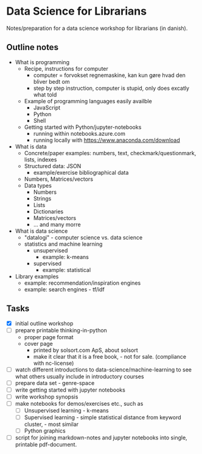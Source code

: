 # Data Science for Librarians

Notes/preparation for a data science workshop for librarians (in danish).

## Outline notes

- What is programming
    - Recipe, instructions for computer
        - computer = forvokset regnemaskine, kan kun gøre hvad den bliver bedt om
        - step by step instruction, computer is stupid, only does excatly what told
    - Example of programming languages easily availble
        - JavaScript
        - Python
        - Shell
    - Getting started with Python/jupyter-notebooks
        - running within notebooks.azure.com
        - running locally with https://www.anaconda.com/download
- What is data
    - Concrete/paper examples: numbers, text, checkmark/questionmark, lists, indexes
    - Structured data: JSON
        - example/exercise bibliographical data
    - Numbers, Matrices/vectors
    - Data types
        - Numbers
        - Strings
        - Lists
        - Dictionaries
        - Matrices/vectors
        - ... and many morre
- What is data science
    - "datalogi" - computer science vs. data science
    - statistics and machine learning
        - unsupervised
            - example: k-means
        - supervised
            - example: statistical
- Library examples
    - example: recommendation/inspiration engines
    - example: search engines - tf/idf

## Tasks

- [x] initial outline workshop
- [ ] prepare printable thinking-in-python
    - proper page format
    - cover page
        - printed by solsort.com ApS, about solsort
        - make it clear that it is a free book, - not for sale. (compliance with nc-license)
- [ ] watch different introductions to data-science/machine-learning to see what others usually include in introductory courses
- [ ] prepare data set - genre-space
- [ ] write getting started with jupyter notebooks
- [ ] write workshop synopsis
- [ ] make notebooks for demos/exercises etc., such as
    - [ ] Unsupervised learning - k-means
    - [ ] Supervised learning - simple statistical distance from keyword cluster, - most similar 
    - [ ] Python graphics 
- [ ] script for joining markdown-notes and jupyter notebooks into single, printable pdf-document.
